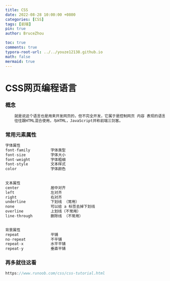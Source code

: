 ```yaml
---
title: CSS
date: 2022-08-28 10:00:00 +0800
categories: [CSS]
tags: [前端]
pin: true
author: BruceZhou

toc: true
comments: true
typora-root-url: ../../youze12138.github.io
math: false
mermaid: true
---
```


# CSS网页编程语言

### 概念

~~~java
	就是说这个语言也是用来开发网页的，但不完全开发，它属于是控制网页 内容 表现的语言。
    往往跟HTML混合使用，与HTML，JavaScript并称前端三剑客。
~~~

### 常用元素属性

~~~java
字体属性
font-family			字体类型	
font-size			字体大小	
font-weight			字体粗细	
font-style			文本样式	
color				字体颜色	
    
    
文本属性
center				居中对齐
left				左对齐
right				右对齐
underline			下划线 （常用）
none				可以给 a 标签去掉下划线
overline			上划线（不常用）
line-through		删除线 （不常用）

    
背景属性
repeat				平铺
no-repeat			不平铺
repeat-x			水平平铺
repeat-y			垂直平铺
~~~

### 再多就往这看

~~~java
https://www.runoob.com/css/css-tutorial.html
~~~

